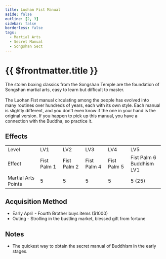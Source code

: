 ```yaml
---
title: Luohan Fist Manual
aside: false
outline: [2, 3]
sidebar: false
borderless: false
tags:
  - Martial Arts
  - Secret Manual
  - Songshan Sect
---
```


# {{ $frontmatter.title }}

<BookItemIcon :size="`medium`" :needLink="false" :no="6001"></BookItemIcon>

The stolen boxing classics from the Songshan Temple are the foundation of Songshan martial arts, easy to learn but difficult to master.
<br><br>
The Luohan Fist manual circulating among the people has evolved into many routines over hundreds of years, each with its own style. Each manual is slightly different, and you don't even know if the one in your hand is the original version. If you happen to pick up this manual, you have a connection with the Buddha, so practice it.
<br clear="all" />

## Effects

<table>
    <tr>
        <td>Level</td>
        <td>LV1</td>
        <td>LV2</td>
        <td>LV3</td>
        <td>LV4</td>
        <td>LV5</td>
    </tr>
    <tr>
        <td>Effect</td>
        <td>Fist Palm 1</td>
        <td>Fist Palm 2</td>
        <td>Fist Palm 4</td>
        <td>Fist Palm 5</td>
        <td>Fist Palm 6<br>Buddhism LV1</td>
    </tr>
    <tr>
        <td>Martial Arts Points</td>
        <td>5</td>
        <td>5</td>
        <td>5</td>
        <td>5</td>
        <td>5 (25)</td>
    </tr>
</table>

## Acquisition Method

- Early April - Fourth Brother buys items ($1000)
- Outing - Strolling in the bustling market, blessed gift from fortune

## Notes

- The quickest way to obtain the secret manual of Buddhism in the early stages.